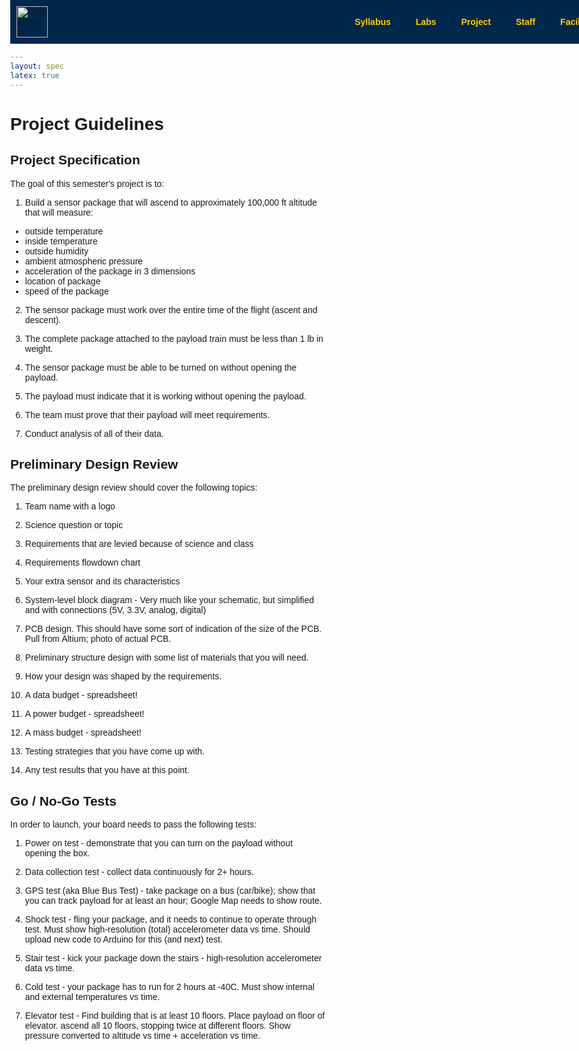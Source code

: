 ```yaml
---
layout: spec
latex: true
---
```


<style>
  body {
    margin: 0;
    font-family: Arial, sans-serif;
    padding-top: 70px;
  }
  .navbar {
    background-color: #00274C;
    overflow: hidden;
    position: fixed;
    top: 0;
    width: 100%;
    z-index: 1000;
    display: flex;
    align-items: center;
    padding: 10px 0;
    transition: padding 0.3s;
  }
  .navbar.shrink {
    padding: 4px 0;
  }
  .navbar img.logo {
    height: 50px;
    margin-left: 10px;
    transition: height 0.3s;
  }
  .navbar.shrink img.logo {
    height: 30px;
  }
  .navbar ul {
    margin: 0;
    padding: 0;
    list-style: none;
    display: flex;
    margin-left: auto;
    justify-content: flex-end;
  }
  .navbar li {
    position: relative;
  }
  .navbar a {
    display: block;
    color: #FFCB05;
    padding: 14px 20px;
    text-decoration: none;
    font-weight: bold;
  }
  .navbar li:hover > a {
    background-color: #001d38;
  }
  .dropdown-content {
    display: none;
    position: absolute;
    background-color: #00274C;
    min-width: 160px;
    z-index: 1;
  }
  .dropdown-content li { width: 100%; }
  .dropdown-content a { padding: 12px 16px; }
  .dropdown:hover .dropdown-content { display: block; }

  @media (max-width: 600px) {
    .navbar { flex-direction: row; align-items: center; }
    .navbar img.logo { display: none; }
    .nav-links { flex-direction: row; width: auto; display: flex; }
    .navbar li { width: auto; }
    .navbar a { padding: 10px; }
    .dropdown-content { display: none; }
  }
</style>

<nav class="navbar">
  <img class="logo" src="{{ '/media/umich-coe3.png' | relative_url }}" alt="University of Michigan, College of Engineering">
  <ul class="nav-links">
    <li class="dropdown"><a href="{{ '/syllabus' | relative_url }}">Syllabus</a>
      <ul class="dropdown-content">
        <li><a href="https://calendar.google.com/calendar/u/0?cid=dW1pY2guZWR1X3FranB0bnZjNGs5MXA0dDQ4dXExOGFoNWNzQGdyb3VwLmNhbGVuZGFyLmdvb2dsZS5jb20">Course Calendar</a></li>
      </ul>
    </li>
    <li class="dropdown"><a href="{{ '/labs/' | relative_url }}">Labs</a>
      <ul class="dropdown-content">
        <li><a href="{{ '/soldering/solder-challenge' | relative_url }}">Solder Challenge</a></li>
        <li><a href="{{ '/project/project' | relative_url }}">Project Spec</a></li>
      </ul>
    </li>
    <li><a href="{{ '/project/project' | relative_url }}">Project</a></li>
    <li><a href="{{ '/staff' | relative_url }}">Staff</a></li>
    <li><a href="{{ '/facilities' | relative_url }}">Facilities</a></li>
  </ul>
</nav>
<script>
window.addEventListener('scroll', function() {
  var navbar = document.querySelector('.navbar');
  if (window.scrollY > 50) {
    navbar.classList.add('shrink');
  } else {
    navbar.classList.remove('shrink');
  }
});
</script>

# Project Guidelines


## Project Specification

The goal of this semester's project is to:

1. Build a sensor package that will ascend to approximately 100,000 ft altitude that will measure:
- outside temperature
- inside temperature
- outside humidity
- ambient atmospheric pressure
- acceleration of the package in 3 dimensions
- location of package
- speed of the package

2. The sensor package must work over the entire time of the flight (ascent and descent). 

3. The complete package attached to the payload train must be less than 1 lb in weight.

4. The sensor package must be able to be turned on without opening the payload.

5. The payload must indicate that it is working without opening the payload.

6. The team must prove that their payload will meet requirements.

7. Conduct analysis of all of their data.

## Preliminary Design Review

The preliminary design review should cover the following topics:

1. Team name with a logo

2. Science question or topic

3. Requirements that are levied because of science and class

4. Requirements flowdown chart

5. Your extra sensor and its characteristics

6. System-level block diagram - Very much like your schematic, but simplified and with connections (5V, 3.3V, analog, digital)

7. PCB design. This should have some sort of indication of the size of the PCB. Pull from Altium; photo of actual PCB.

8. Preliminary structure design with some list of materials that you will need.

9. How your design was shaped by the requirements.

10. A data budget - spreadsheet!

11. A power budget - spreadsheet!

12. A mass budget - spreadsheet!

13. Testing strategies that you have come up with.

14. Any test results that you have at this point.


## Go / No-Go Tests

In order to launch, your board needs to pass the following tests:

1. Power on test - demonstrate that you can turn on the payload without opening the box.

2. Data collection test - collect data continuously for 2+ hours.

3. GPS test (aka Blue Bus Test) - take package on a bus (car/bike); show that you can track payload for at least an hour; Google Map needs to show route.
   
4. Shock test - fling your package, and it needs to continue to operate through test. Must show high-resolution (total) accelerometer data vs time. Should upload new code to Arduino for this (and next) test.
  
5. Stair test - kick your package down the stairs - high-resolution accelerometer data vs time.

6. Cold test - your package has to run for 2 hours at -40C. Must show internal and external temperatures vs time.

7. Elevator test - Find building that is at least 10 floors.  Place payload on floor of elevator. ascend all 10 floors, stopping twice at different floors. Show pressure converted to altitude vs time + acceleration vs time.



